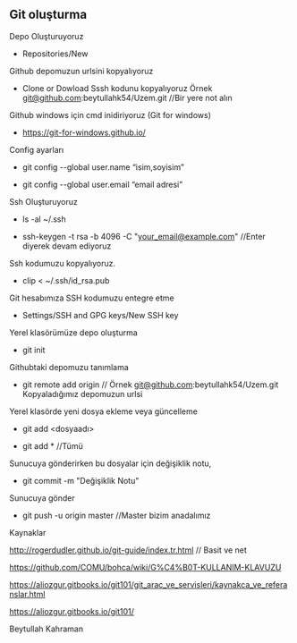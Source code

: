 Git oluşturma
--------




Depo Oluşturuyoruz

* Repositories/New

Github depomuzun urlsini kopyalıyoruz

* Clone or Dowload Sssh kodunu kopyalıyoruz Örnek git@github.com:beytullahk54/Uzem.git //Bir yere not alın

Github windows için cmd inidiriyoruz (Git for windows)

* https://git-for-windows.github.io/

Config ayarları

* git config --global user.name “isim,soyisim”

* git config --global user.email “email adresi”

Ssh Oluşturuyoruz

*  ls -al ~/.ssh

* ssh-keygen -t rsa -b 4096 -C "your_email@example.com"  //Enter diyerek devam ediyoruz

Ssh kodumuzu kopyalıyoruz.

* clip < ~/.ssh/id_rsa.pub

Git hesabımıza SSH kodumuzu entegre etme

* Settings/SSH and GPG keys/New SSH key


Yerel klasörümüze depo oluşturma

* git init

Githubtaki depomuzu tanımlama

* git remote add origin <sunucu> //  Örnek git@github.com:beytullahk54/Uzem.git Kopyaladığımız depomuzun urlsi

Yerel klasörde yeni dosya ekleme veya güncelleme 

* git add <dosyaadı> 

* git add * //Tümü

Sunucuya gönderirken bu dosyalar için değişiklik notu,

* git commit -m "Değişiklik Notu"

Sunucuya gönder

* git push -u origin master //Master bizim anadalımız 

Kaynaklar

http://rogerdudler.github.io/git-guide/index.tr.html // Basit ve net

https://github.com/COMU/bohca/wiki/G%C4%B0T-KULLANIM-KLAVUZU

https://aliozgur.gitbooks.io/git101/git_arac_ve_servisleri/kaynakca_ve_referanslar.html

https://aliozgur.gitbooks.io/git101/

Beytullah Kahraman
